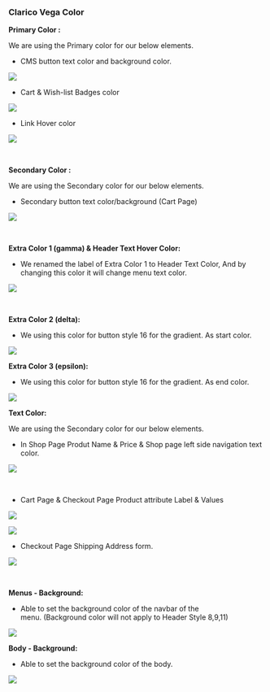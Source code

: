 
### Clarico Vega Color



**Primary Color :**


We are using the Primary color for our below elements.


* CMS button text color and background color.


![](./images/6-1.png)


* Cart & Wish-list Badges color


![](./images/6-2.png)


* Link Hover color


![](./images/6-3.png)


 


**Secondary Color :**


We are using the Secondary color for our below elements.


* Secondary button text color/background (Cart Page)


![](./images/6-4.png)


 


**Extra Color 1 (gamma) & Header Text Hover Color:**


* We renamed the label of Extra Color 1 to Header Text Color, And by changing this color it will change menu text color.


![](./images/6-5.png)


 


**Extra Color 2 (delta):**


* We using this color for button style 16 for the gradient. As start color.


![](./images/6-6.png)


**Extra Color 3 (epsilon):**


* We using this color for button style 16 for the gradient. As end color.


![](./images/6-6.png)


**Text Color:** 


We are using the Secondary color for our below elements.


* In Shop Page Produt Name & Price & Shop page left side navigation text color.


![](./images/6-8.png)


 


* Cart Page & Checkout Page Product attribute Label & Values


![](./images/6-9.png)


![](./images/6-10.png)


* Checkout Page Shipping Address form.


![](./images/6-11.png)


 


**Menus - Background:**


* Able to set the background color of the navbar of the menu. (Background color will not apply to Header Style 8,9,11)


![](./images/6-12.png)


**Body - Background:**


* Able to set the background color of the body.


![](./images/6-13.png)



